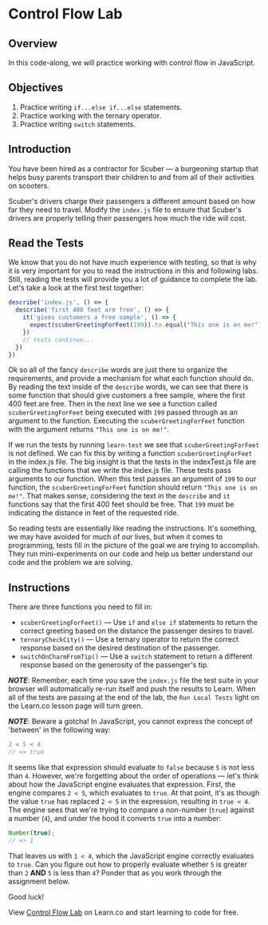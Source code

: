# Control Flow Lab

## Overview
In this code-along, we will practice working with control flow in JavaScript.

## Objectives
1. Practice writing `if...else if...else` statements.
2. Practice working with the ternary operator.
3. Practice writing `switch` statements.

## Introduction
You have been hired as a contractor for Scuber — a burgeoning startup that helps busy parents transport their children to and from all of their activities on scooters.

Scuber's drivers charge their passengers a different amount based on how far they need to travel. Modify the `index.js` file to ensure that Scuber's drivers are properly telling their passengers how much the ride will cost.

## Read the Tests
We know that you do not have much experience with testing, so that is why it is very important for you to read the instructions in this and following labs.  Still, reading the tests will provide you a lot of guidance to complete the lab.  Let's take a look at the first test together:
```js
describe('index.js', () => {
  describe('first 400 feet are free', () => {
    it('gives customers a free sample', () => {
      expect(scuberGreetingForFeet(199)).to.equal("This one is on me!");
    })
    // tests continue...
  })
})

```

Ok so all of the fancy `describe` words are just there to organize the requirements, and provide a mechanism for what each function should do.  By reading the text inside of the `describe` words, we can see that there is some function that should give customers a free sample, where the first 400 feet are free.  Then in the next line we see a function called `scuberGreetingForFeet` being executed with `199` passed through as an argument to the function.  Executing the `scuberGreetingForFeet` function with the argument returns `"This one is on me!"`.

If we run the tests by running `learn-test` we see that `scuberGreetingForFeet` is not defined.  We can fix this by writing a function `scuberGreetingForFeet` in the index.js file.  The big insight is that the tests in the indexTest.js file are calling the functions that we write the index.js file.  These tests pass arguments to our function.  When this test passes an argument of `199` to our function, the `scuberGreetingForFeet` function should return `"This one is on me!"`.  That makes sense, considering the text in the `describe` and `it` functions say that the first 400 feet should be free.  That `199` must be indicating the distance in feet of the requested ride.

So reading tests are essentially like reading the instructions.  It's something, we may have avoided for much of our lives, but when it comes to programming, tests fill in the picture of the goal we are trying to accomplish.  They run mini-experiments on our code and help us better understand our code and the problem we are solving.

## Instructions
There are three functions you need to fill in:
* `scuberGreetingForFeet()` — Use `if` and `else if` statements to return the correct greeting based on the distance the passenger desires to travel.
* `ternaryCheckCity()` — Use a ternary operator to return the correct response based on the desired destination of the passenger.
* `switchOnCharmFromTip()` — Use a `switch` statement to return a different response based on the generosity of the passenger's tip.

***NOTE***: Remember, each time you save the `index.js` file the test suite in your browser will automatically re-run itself and push the results to Learn. When all of the tests are passing at the end of the lab, the `Run Local Tests` light on the Learn.co lesson page will turn green.

***NOTE***: Beware a gotcha! In JavaScript, you cannot express the concept of 'between' in the following way:
```js
2 < 5 < 4
// => true
```

It seems like that expression should evaluate to `false` because `5` is not less than `4`. However, we're forgetting about the order of operations — let's think about how the JavaScript engine evaluates that expression. First, the engine compares `2 < 5`, which evaluates to `true`. At that point, it's as though the value `true` has replaced `2 < 5` in the expression, resulting in `true < 4`. The engine sees that we're trying to compare a non-number (`true`) against a number (`4`), and under the hood it converts `true` into a number:
```js
Number(true);
// => 1
```

That leaves us with `1 < 4`, which the JavaScript engine correctly evaluates to `true`. Can you figure out how to properly evaluate whether `5` is greater than `2` **AND** `5` is less than `4`? Ponder that as you work through the assignment below.

Good luck!

<p class='util--hide'>View <a href='https://learn.co/lessons/js-basics-flow-control'>Control Flow Lab</a> on Learn.co and start learning to code for free.</p>
